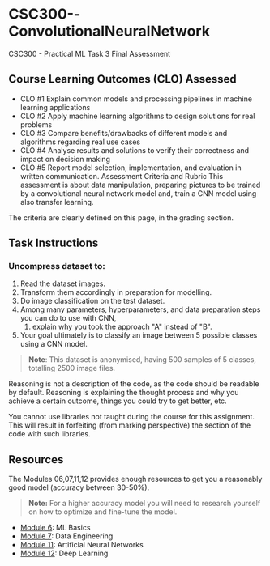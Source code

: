# CSC300--ConvolutionalNeuralNetwork

CSC300 - Practical ML Task 3 Final Assessment

## Course Learning Outcomes (CLO) Assessed

- CLO #1 Explain common models and processing pipelines in machine learning applications
- CLO #2 Apply machine learning algorithms to design solutions for real problems
- CLO #3 Compare benefits/drawbacks of different models and algorithms regarding real use cases
- CLO #4 Analyse results and solutions to verify their correctness and impact on decision making
- CLO #5 Report model selection, implementation, and evaluation in written communication.
Assessment Criteria and Rubric
This assessment is about data manipulation, preparing pictures to be trained by a convolutional neural network model and, train a CNN model using also transfer learning. 

The criteria are clearly defined on this page, in the grading section.


## Task Instructions

### Uncompress dataset to:

1. Read the dataset images.
2. Transform them accordingly in preparation for modelling.
3. Do image classification on the test dataset.
4. Among many parameters, hyperparameters, and data preparation steps you can do to use with CNN, 
   1. explain why you took the approach "A" instead of "B".
5. Your goal ultimately is to classify an image between 5 possible classes using a CNN model.

> **Note**: This dataset is anonymised, having 500 samples of 5 classes, totalling 2500 image files.

Reasoning is not a description of the code, as the code should be readable by default. Reasoning is explaining the thought process and why you achieve a certain outcome, things you could try to get better, etc.

You cannot use libraries not taught during the course for this assignment. This will result in forfeiting (from marking perspective) the section of the code with such libraries.


## Resources
The Modules 06,07,11,12 provides enough resources to get you a reasonably good model (accuracy between 30-50%). 

> **Note:** For a higher accuracy model you will need to research yourself on how to optimize and fine-tune the model.

- [Module 6](https://learn.usc.edu.au/courses/27405/pages/6-dot-0-overview-and-to-do-list?module_item_id=518331): ML Basics
- [Module 7](https://learn.usc.edu.au/courses/27405/pages/7-dot-0-overview-and-to-do-list?module_item_id=518353): Data Engineering
- [Module 11](https://learn.usc.edu.au/courses/27405/pages/11-dot-6-introduction-to-keras?module_item_id=518430): Artificial Neural Networks
- [Module 12](https://learn.usc.edu.au/courses/27405/pages/12-dot-2-introduction-to-convolutional-neural-networks?module_item_id=518442): Deep Learning
